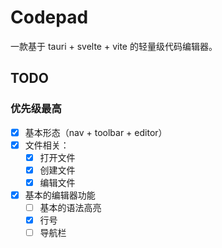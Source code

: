 # Codepad
一款基于 tauri + svelte + vite 的轻量级代码编辑器。

## TODO

### 优先级最高
- [x] 基本形态（nav + toolbar + editor）
- [x] 文件相关：
  - [x] 打开文件
  - [x] 创建文件
  - [x] 编辑文件

- [x] 基本的编辑器功能
  - [ ] 基本的语法高亮
  - [x] 行号
  - [ ] 导航栏